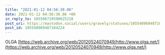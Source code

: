```yaml
---
title: "2021-01-12 04:56:30.86"
date: 2021-01-12 04:56:30.86 +00
in_reply_to: 105506729590625218
post_uri: https://mastodon.social/users/gravely/statuses/105540969487104224
post_id: 105540969487104224
---
```

OLGA [https://web.archive.org/web/20120524070949/http://www.olga.net/](https://web.archive.org/web/20120524070949/http://www.olga.net/)


